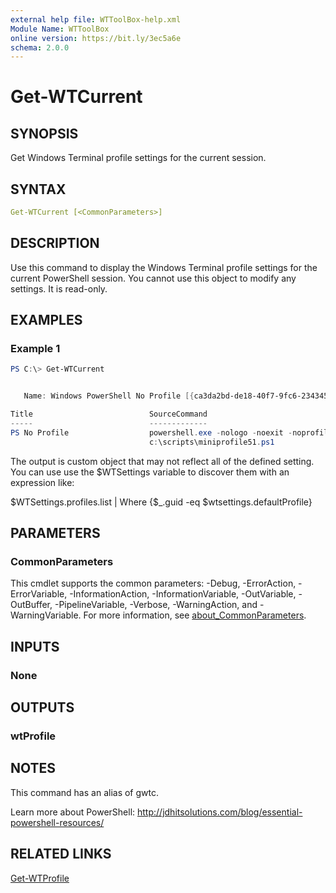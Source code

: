 ```yaml
---
external help file: WTToolBox-help.xml
Module Name: WTToolBox
online version: https://bit.ly/3ec5a6e
schema: 2.0.0
---
```


# Get-WTCurrent

## SYNOPSIS

Get Windows Terminal profile settings for the current session.

## SYNTAX

```yaml
Get-WTCurrent [<CommonParameters>]
```

## DESCRIPTION

Use this command to display the Windows Terminal profile settings for the current PowerShell session. You cannot use this object to modify any settings. It is read-only.

## EXAMPLES

### Example 1

```powershell
PS C:\> Get-WTCurrent


   Name: Windows PowerShell No Profile [{ca3da2bd-de18-40f7-9fc6-234345d1e89f}]

Title                          SourceCommand
-----                          -------------
PS No Profile                  powershell.exe -nologo -noexit -noprofile -file
                               c:\scripts\miniprofile51.ps1
```

The output is custom object that may not reflect all of the defined setting. You can use use the $WTSettings variable to discover them with an expression like:

$WTSettings.profiles.list | Where {$_.guid -eq $wtsettings.defaultProfile}


## PARAMETERS

### CommonParameters

This cmdlet supports the common parameters: -Debug, -ErrorAction, -ErrorVariable, -InformationAction, -InformationVariable, -OutVariable, -OutBuffer, -PipelineVariable, -Verbose, -WarningAction, and -WarningVariable. For more information, see [about_CommonParameters](http://go.microsoft.com/fwlink/?LinkID=113216).

## INPUTS

### None

## OUTPUTS

### wtProfile

## NOTES

This command has an alias of gwtc.

Learn more about PowerShell:
http://jdhitsolutions.com/blog/essential-powershell-resources/

## RELATED LINKS

[Get-WTProfile](Get-WTProfile.md)
